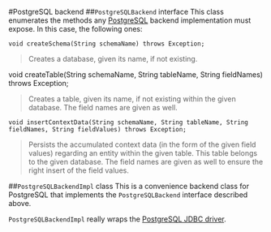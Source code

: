 #PostgreSQL backend
##`PostgreSQLBackend` interface
This class enumerates the methods any [PostgreSQL](http://www.postgresql.org/) backend implementation must expose. In this case, the following ones:

    void createSchema(String schemaName) throws Exception;

> Creates a database, given its name, if not existing.

   void createTable(String schemaName, String tableName, String fieldNames) throws Exception;

> Creates a table, given its name, if not existing within the given database. The field names are given as well.

    void insertContextData(String schemaName, String tableName, String fieldNames, String fieldValues) throws Exception;

> Persists the accumulated context data (in the form of the given field values) regarding an entity within the given table. This table belongs to the given database. The field names are given as well to ensure the right insert of the field values.

##`PostgreSQLBackendImpl` class
This is a convenience backend class for PostgreSQL that implements the `PostgreSQLBackend` interface described above.

`PostgreSQLBackendImpl` really wraps the [PostgreSQL JDBC driver](https://jdbc.postgresql.org/).
